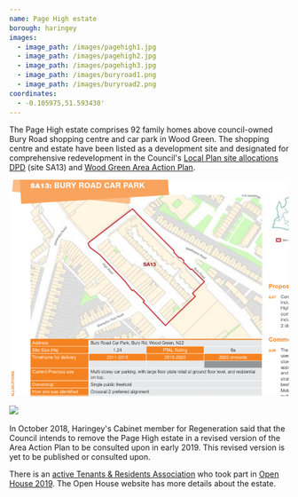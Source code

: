 ```yaml
---
name: Page High estate 
borough: haringey
images:
  - image_path: /images/pagehigh1.jpg
  - image_path: /images/pagehigh2.jpg
  - image_path: /images/pagehigh3.jpg
  - image_path: /images/buryroad1.png
  - image_path: /images/buryroad2.png
coordinates: 
  - -0.105975,51.593430'
---
```

The Page High estate comprises 92 family homes above council-owned Bury Road shopping centre and car park in Wood Green. The shopping centre and estate have been listed as a development site and designated for comprehensive redevelopment in the Council's [Local Plan site allocations DPD](https://www.haringey.gov.uk/sites/haringeygovuk/files/final_haringey_site_allocations_dtp_online.pdf) (site SA13) and [Wood Green Area Action Plan](https://www.haringey.gov.uk/sites/haringeygovuk/files/nsr00284-wood_green_aap_2018_awv4_lr.pdf).

![](/images/buryroad2.png)

![](/images/buryroad3.png)

In October 2018, Haringey's Cabinet member for Regeneration said that the Council intends to remove the Page High estate in a revised version of the Area Action Plan to be consulted upon in early 2019. This revised version is yet to be published or consulted upon.

There is an [active Tenants & Residents Association](https://twitter.com/PageHighTenants) who took part in [Open House 2019](https://openhouselondon.open-city.org.uk/listings/7201). The Open House website has more details about the estate.
